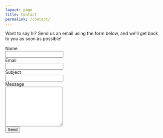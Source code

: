 ```yaml
---
layout: page
title: Contact
permalink: /contact/
---
```

Want to say hi? Send us an email using the form below, and we'll get back to you as soon as possible!

<div class="container">
  <form action="https://formspree.io/info@thinkux.ca" method="POST">
    <div class="form-group row">
      <label for="name" class="col-sm-2 col-form-label col-form-label-lg">Name</label>
      <div class="col-sm-10">
        <input type="text" class="form-control" name="name" required>
      </div>
    </div>
    <div class="form-group row">
      <label for="_replyto" class="col-sm-2 col-form-label col-form-label-lg">Email</label>
      <div class="col-sm-10">
        <input type="email" class="form-control" name="_replyto" required>
      </div>
    </div>
    <div class="form-group row">
      <label for="_subject" class="col-sm-2 col-form-label col-form-label-lg">Subject</label>
      <div class="col-sm-10">
        <input type="text" class="form-control" name="_subject" required>
      </div>
    </div>
    <div class="form-group row">
      <label for="_message" class="col-sm-2 col-form-label col-form-label-lg">Message</label>
      <div class="col-sm-10">
        <textarea rows="8" name="_message" class="form-control"></textarea>
      </div>
     </div>
    <div class="form-group">
      <input type="submit" class="btn btn-lg" value="Send">
    </div>
  </form>
</div>
